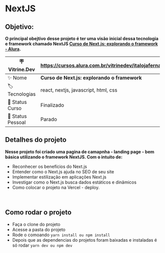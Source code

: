 # NextJS
## Objetivo:
**O principal obejtivo desse projeto é ter uma visão inicial dessa tecnologia e framework chamado NextJS [Curso de Next.js: explorando o framework - Alura](https://cursos.alura.com.br/course/next-js-iniciando-frameworki).**

| :placard: Vitrine.Dev | https://cursos.alura.com.br/vitrinedev/italojafernandes
| -------------  | --- |
| :sparkles: Nome | **Curso de Next.js: explorando o framework**
| :label: Tecnologias | react, nextjs, javascript, html, css
| 🔖 Status Curso | Finalizado
| 📖 Status Pessoal | Parado

## Detalhes do projeto

**Nesse projeto foi criado uma pagina de camapnha - landing page - bem básica utilizando o framework NextJS. Com o intuito de:**

- Reconhecer os benefícios do Next.js
- Entender como o Next.js ajuda no SEO de seu site
- Implementar estilização em aplicações Next.js
- Investigar como o Next.js busca dados estáticos e dinâmicos
- Como colocar o projeto na Vercel - deploy.

<br />

## Como rodar o projeto
- Faça o clone do projeto
- Acesse a pasta do projeto
- Rode o comoando ```yarn install ou npm install```
- Depois que as dependencias do projetos foram baixadas e instaladas é só rodar ```yarn dev ou npm dev```
